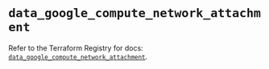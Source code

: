 # `data_google_compute_network_attachment`

Refer to the Terraform Registry for docs: [`data_google_compute_network_attachment`](https://registry.terraform.io/providers/hashicorp/google-beta/6.49.3/docs/data-sources/google_compute_network_attachment).
